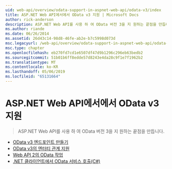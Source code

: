 ```yaml
---
uid: web-api/overview/odata-support-in-aspnet-web-api/odata-v3/index
title: ASP.NET Web API에서에서 OData v3 지원 | Microsoft Docs
author: rick-anderson
description: ASP.NET Web API를 사용 하 여 OData 버전 3을 지 원하는 끝점을 만듭니다.
ms.author: riande
ms.date: 06/26/2014
ms.assetid: 26d43c14-98d8-46fe-ab2e-b7c5998d073d
msc.legacyurl: /web-api/overview/odata-support-in-aspnet-web-api/odata-v3
msc.type: chapter
ms.openlocfilehash: eb270fd7cd1e6507df47d9b1296c296eb63bedb2
ms.sourcegitcommit: 51b01b6ff8edde57d8243e4da28c9f1e7f1962b2
ms.translationtype: MT
ms.contentlocale: ko-KR
ms.lasthandoff: 05/06/2019
ms.locfileid: "65131664"
---
```

# <a name="supporting-odata-v3-in-aspnet-web-api"></a>ASP.NET Web API에서에서 OData v3 지원

> ASP.NET Web API를 사용 하 여 OData 버전 3을 지 원하는 끝점을 만듭니다.

- [OData v3 엔드포인트 만들기](creating-an-odata-endpoint.md)
- [OData v3의 엔터티 관계 지원](working-with-entity-relations.md)
- [Web API 2의 OData 작업](odata-actions.md)
- [.NET 클라이언트에서 OData 서비스 호출(C#)](calling-an-odata-service-from-a-net-client.md)

